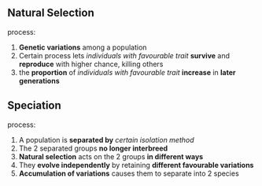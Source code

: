 ## Natural Selection

process:
1. **Genetic variations** among a population
2. Certain process lets *individuals with favourable trait* **survive** and **reproduce** with higher chance, killing others
3. the **proportion** of *individuals with favourable trait* **increase** in **later generations**  

## Speciation

process:
1. A population is **separated by** *certain isolation method*  
2. The 2 separated groups **no longer interbreed**
3. **Natural selection** acts on the 2 groups **in different ways**
4. They **evolve independently** by retaining **different favourable variations**
5. **Accumulation of variations** causes them to separate into 2 species